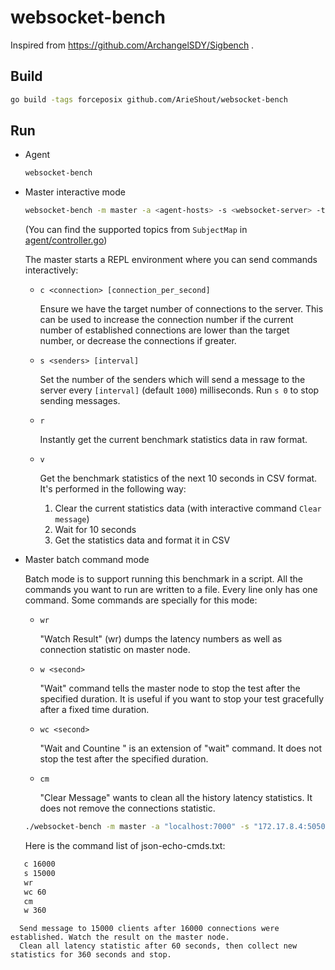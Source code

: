 # websocket-bench

Inspired from https://github.com/ArchangelSDY/Sigbench .

## Build

```bash
go build -tags forceposix github.com/ArieShout/websocket-bench
```

## Run

* Agent

   ```bash
   websocket-bench
   ```

* Master interactive mode

   ```bash
   websocket-bench -m master -a <agent-hosts> -s <websocket-server> -t signalr:json:echo
   ```

   (You can find the supported topics from `SubjectMap` in [agent/controller.go](agent/controller.go))

   The master starts a REPL environment where you can send commands interactively:

   * `c <connection> [connection_per_second]`

      Ensure we have the target number of connections to the server. This can be used to increase the connection
      number if the current number of established connections are lower than the target number, or decrease the
      connections if greater.

   * `s <senders> [interval]`

      Set the number of the senders which will send a message to the server every `[interval]` (default `1000`) milliseconds.
      Run `s 0` to stop sending messages.

   * `r`

      Instantly get the current benchmark statistics data in raw format.

   * `v`

      Get the benchmark statistics of the next 10 seconds in CSV format. It's performed in the following way:

      1. Clear the current statistics data (with interactive command `Clear message`)
      1. Wait for 10 seconds
      1. Get the statistics data and format it in CSV

* Master batch command mode

   Batch mode is to support running this benchmark in a script. All the commands you want to run are written to a file.
   Every line only has one command. Some commands are specially for this mode:

   * `wr`
      
      "Watch Result" (wr) dumps the latency numbers as well as connection statistic on master node.

   * `w <second>`

      "Wait" command tells the master node to stop the test after the specified duration. It is useful if
      you want to stop your test gracefully after a fixed time duration.

   * `wc <second>`

      "Wait and Countine <second>" is an extension of "wait" command. It does not stop the test after the 
      specified duration.

   * `cm`

      "Clear Message" wants to clean all the history latency statistics. It does not remove the connections statistic.


   ```bash
   ./websocket-bench -m master -a "localhost:7000" -s "172.17.8.4:5050" -t signalr:json:echo -c json-echo-cmds.txt -o signalr_json_echo
   ```
   Here is the command list of json-echo-cmds.txt:

```txt
   c 16000
   s 15000
   wr
   wc 60
   cm
   w 360
```
      Send message to 15000 clients after 16000 connections were established. Watch the result on the master node.
      Clean all latency statistic after 60 seconds, then collect new statistics for 360 seconds and stop.
